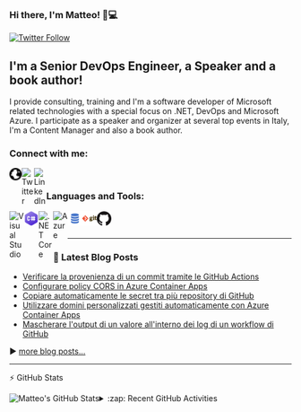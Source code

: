 ### Hi there, I'm Matteo! 👋💻

[![Twitter Follow](https://img.shields.io/twitter/follow/xtumiox?color=1DA1F2&logo=twitter&style=for-the-badge)](https://twitter.com/intent/follow?original_referer=https%3A%2F%2Fgithub.com%2Fxtumiox&screen_name=xtumiox)

## I'm a Senior DevOps Engineer, a Speaker and a book author!
I provide consulting, training and I'm a software developer of Microsoft related technologies with a special focus on .NET, DevOps and Microsoft Azure.
I participate as a speaker and organizer at several top events in Italy, I'm a Content Manager and also a book author. 

### Connect with me:

[<img align="left" alt="About Me" width="22px" src="https://raw.githubusercontent.com/iconic/open-iconic/master/svg/globe.svg" />][website] 
[<img align="left" alt="Twitter" width="22px" src="https://cdn.jsdelivr.net/npm/simple-icons@v3/icons/twitter.svg" />][twitter]
[<img align="left" alt="LinkedIn" width="22px" src="https://cdn.jsdelivr.net/npm/simple-icons@v3/icons/linkedin.svg" />][linkedin]
<br />

### Languages and Tools:

<img align="left" alt="Visual Studio" width="26px" src="https://visualstudio.microsoft.com/wp-content/uploads/2019/06/BrandVisualStudioWin2019-3.svg" />
<img align="left" alt="C#" width="26px" src="https://raw.githubusercontent.com/github/explore/80688e429a7d4ef2fca1e82350fe8e3517d3494d/topics/csharp/csharp.png" />
<img align="left" alt=".NET Core" width="26px" src="https://adrianwilczynski.gallerycdn.vsassets.io/extensions/adrianwilczynski/asp-net-core-switcher/2.0.2/1577043327534/Microsoft.VisualStudio.Services.Icons.Default" />
<img align="left" alt="Azure" width="26px" src="https://www.vectorlogo.zone/logos/microsoft_azure/microsoft_azure-icon.svg" />
<img align="left" alt="SQL" width="26px" src="https://raw.githubusercontent.com/github/explore/80688e429a7d4ef2fca1e82350fe8e3517d3494d/topics/sql/sql.png" />
<img align="left" alt="Git" width="26px" src="https://raw.githubusercontent.com/github/explore/80688e429a7d4ef2fca1e82350fe8e3517d3494d/topics/git/git.png" />
<img align="left" alt="GitHub" width="26px" src="https://raw.githubusercontent.com/github/explore/78df643247d429f6cc873026c0622819ad797942/topics/github/github.png" />

<br />
<br />

---

### 📑 Latest Blog Posts

<!-- BLOG-POSTS:START -->
- [Verificare la provenienza di un commit tramite le GitHub Actions](https://www.dopsitalia.com/script/100/Verificare-Provenienza-Commit-Tramite-GitHub-Actions.aspx)
- [Configurare policy CORS in Azure Container Apps](https://www.cloudnativeitalia.com/script/259/Configurare-Policy-CORS-Azure-Container-Apps.aspx)
- [Copiare automaticamente le secret tra pi&#249; repository di GitHub](https://www.dopsitalia.com/script/99/Copiare-Automaticamente-Secret-Repository-GitHub.aspx)
- [Utilizzare domini personalizzati gestiti automaticamente con Azure Container Apps](https://www.cloudnativeitalia.com/script/258/Utilizzare-Domini-Personalizzati-Gestiti-Automaticamente-Azure-Container-Apps.aspx)
- [Mascherare l&#39;output di un valore all&#39;interno dei log di un workflow di GitHub](https://www.dopsitalia.com/script/98/Mascherare-Output-Valore-Interno-Log-Workflow-GitHub.aspx)
<!-- BLOG-POSTS:END -->

▶ [more blog posts...][blog]

---

:zap: GitHub Stats

<img align="left" alt="Matteo's GitHub Stats" src="https://github-readme-stats.vercel.app/api?username=matteotumiati&show_icons=true&hide_border=true&count_private=true" />

<details>
  <summary>:zap: Recent GitHub Activities</summary>

  <!--START_SECTION:activity-->  

  <!--RECENT_ACTIVITY:start-->
1. ❗️ Opened issue [#550](https://github.com/argoproj-labs/argocd-image-updater/issues/550) in [argoproj-labs/argocd-image-updater](https://github.com/argoproj-labs/argocd-image-updater)
2. ❗️ Opened issue [#127](https://github.com/Readme-Workflows/recent-activity/issues/127) in [Readme-Workflows/recent-activity](https://github.com/Readme-Workflows/recent-activity)
3. 🎉 Merged PR [#100](https://github.com/Welcome-Bot/discord-pagination/pull/100) in [Welcome-Bot/discord-pagination](https://github.com/Welcome-Bot/discord-pagination)
4. 👍 Approved [#100](https://github.com/Welcome-Bot/discord-pagination/pull/100#pullrequestreview-788741243) in [Welcome-Bot/discord-pagination](https://github.com/Welcome-Bot/discord-pagination)
5. 🎉 Merged PR [#101](https://github.com/Welcome-Bot/discord-pagination/pull/101) in [Welcome-Bot/discord-pagination](https://github.com/Welcome-Bot/discord-pagination)
<!--RECENT_ACTIVITY:end-->

  <!--RECENT_ACTIVITY:last_update-->
Last Updated: Monday, October 9th, 2023, 10:04:59 AM
<!--RECENT_ACTIVITY:last_update_end-->

  <!--END_SECTION:activity-->

</details>

[website]: https://www.dopsitalia.com/
[blog]: https://www.aspitalia.com/
[twitter]: https://twitter.com/xtumiox
[linkedin]: https://linkedin.com/in/matteotumiati

<!--
**matteotumiati/matteotumiati** is a ✨ _special_ ✨ repository because its `README.md` (this file) appears on your GitHub profile.

Here are some ideas to get you started:

- 🔭 I’m currently working on ...
- 🌱 I’m currently learning ...
- 👯 I’m looking to collaborate on ...
- 🤔 I’m looking for help with ...
- 💬 Ask me about ...
- 📫 How to reach me: ...
- 😄 Pronouns: ...
- ⚡ Fun fact: ...
-->
